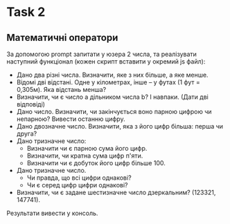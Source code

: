 # Task 2

## Математичні оператори

За допомогою prompt запитати у юзера 2 числа, та реалізувати наступний функціонал (кожен скрипт вставити у окремий js файл):
* Дано два різні числа. Визначити, яке з них більше, а яке менше.
* Відомі дві відстані. Одне у кілометрах, інше – у футах (1 фут = 0,305м). Яка відстань менша?
* Визначити, чи є число a дільником числа b? І навпаки. (Дати дві відповіді)
* Дано число. Визначити, чи закінчується воно парною цифрою чи непарною? Вивести останню цифру.
* Дано двозначне число. Визначити, яка з його цифр більша: перша чи друга?
* Дано тризначне число:
  * Визначити чи є парною сума його цифр.
  * Визначити, чи кратна сума цифр п'яти.
  * Визначити чи є добуток його цифр більше 100.
* Дано тризначне число.
  * Чи правда, що всі цифри однакові?
  * Чи є серед цифр цифри однакові?
* Визначити, чи є задане шестизначне число дзеркальним? (123321, 147741).

Результати вивести у консоль.